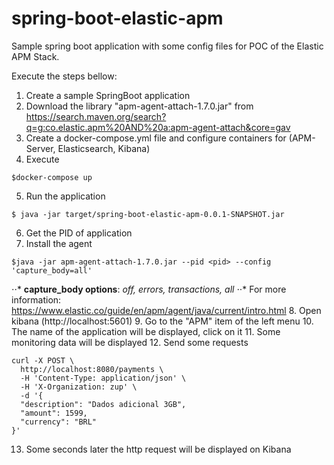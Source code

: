 # spring-boot-elastic-apm

Sample spring boot application with some config files for POC of the Elastic APM Stack.

Execute the steps bellow:

1. Create a sample SpringBoot application
2. Download the library "apm-agent-attach-1.7.0.jar" from https://search.maven.org/search?q=g:co.elastic.apm%20AND%20a:apm-agent-attach&core=gav
3. Create a docker-compose.yml file and configure containers for (APM-Server, Elasticsearch, Kibana)
4. Execute 
```shell 
$docker-compose up
```
5. Run the application 
```shell 
$ java -jar target/spring-boot-elastic-apm-0.0.1-SNAPSHOT.jar
```
6. Get the PID of application
7. Install the agent 
```shell
$java -jar apm-agent-attach-1.7.0.jar --pid <pid> --config 'capture_body=all'
```
⋅⋅* **capture_body options**: _off, errors, transactions, all_
⋅⋅* For more information: https://www.elastic.co/guide/en/apm/agent/java/current/intro.html
8. Open kibana (http://localhost:5601)
9. Go to the "APM" item of the left menu
10. The name of the application will be displayed, click on it
11. Some monitoring data will be displayed
12. Send some requests 
```shell
curl -X POST \
  http://localhost:8080/payments \
  -H 'Content-Type: application/json' \
  -H 'X-Organization: zup' \
  -d '{
  "description": "Dados adicional 3GB",
  "amount": 1599,
  "currency": "BRL"
}'
```
13. Some seconds later the http request will be displayed on Kibana

